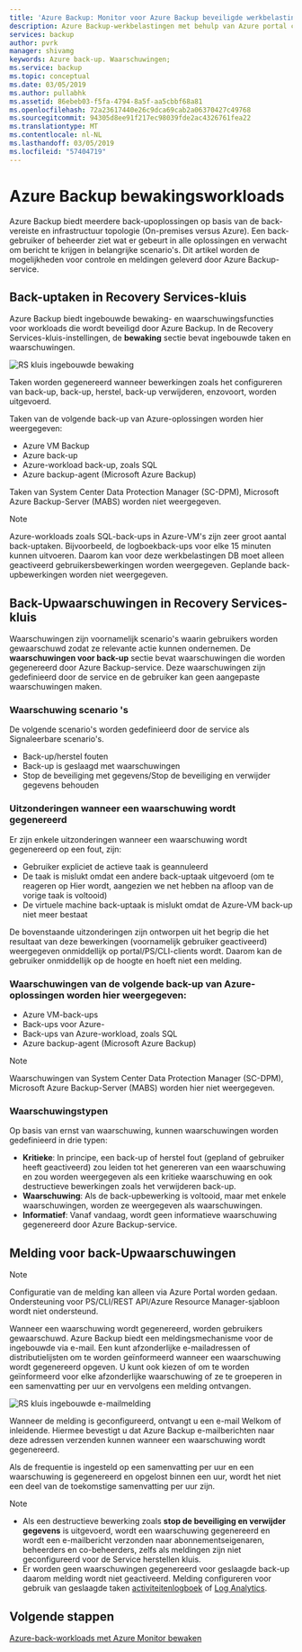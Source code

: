 ```yaml
---
title: 'Azure Backup: Monitor voor Azure Backup beveiligde werkbelastingen'
description: Azure Backup-werkbelastingen met behulp van Azure portal controleren
services: backup
author: pvrk
manager: shivamg
keywords: Azure back-up. Waarschuwingen;
ms.service: backup
ms.topic: conceptual
ms.date: 03/05/2019
ms.author: pullabhk
ms.assetid: 86ebeb03-f5fa-4794-8a5f-aa5cbbf68a81
ms.openlocfilehash: 72a23617440e26c9dca69cab2a06370427c49768
ms.sourcegitcommit: 94305d8ee91f217ec98039fde2ac4326761fea22
ms.translationtype: MT
ms.contentlocale: nl-NL
ms.lasthandoff: 03/05/2019
ms.locfileid: "57404719"
---
```

# <a name="monitoring-azure-backup-workloads"></a>Azure Backup bewakingsworkloads

Azure Backup biedt meerdere back-upoplossingen op basis van de back-vereiste en infrastructuur topologie (On-premises versus Azure). Een back-gebruiker of beheerder ziet wat er gebeurt in alle oplossingen en verwacht om bericht te krijgen in belangrijke scenario's. Dit artikel worden de mogelijkheden voor controle en meldingen geleverd door Azure Backup-service.

## <a name="backup-jobs-in-recovery-services-vault"></a>Back-uptaken in Recovery Services-kluis

Azure Backup biedt ingebouwde bewaking- en waarschuwingsfuncties voor workloads die wordt beveiligd door Azure Backup. In de Recovery Services-kluis-instellingen, de **bewaking** sectie bevat ingebouwde taken en waarschuwingen.

![RS kluis ingebouwde bewaking](media/backup-azure-monitoring-laworkspace/rs-vault-inbuiltmonitoring.png)

Taken worden gegenereerd wanneer bewerkingen zoals het configureren van back-up, back-up, herstel, back-up verwijderen, enzovoort, worden uitgevoerd.

Taken van de volgende back-up van Azure-oplossingen worden hier weergegeven:

  - Azure VM Backup
  - Azure back-up
  - Azure-workload back-up, zoals SQL
  - Azure backup-agent (Microsoft Azure Backup)

Taken van System Center Data Protection Manager (SC-DPM), Microsoft Azure Backup-Server (MABS) worden niet weergegeven.

> [!NOTE]
> Azure-workloads zoals SQL-back-ups in Azure-VM's zijn zeer groot aantal back-uptaken. Bijvoorbeeld, de logboekback-ups voor elke 15 minuten kunnen uitvoeren. Daarom kan voor deze werkbelastingen DB moet alleen geactiveerd gebruikersbewerkingen worden weergegeven. Geplande back-upbewerkingen worden niet weergegeven.

## <a name="backup-alerts-in-recovery-services-vault"></a>Back-Upwaarschuwingen in Recovery Services-kluis

Waarschuwingen zijn voornamelijk scenario's waarin gebruikers worden gewaarschuwd zodat ze relevante actie kunnen ondernemen. De **waarschuwingen voor back-up** sectie bevat waarschuwingen die worden gegenereerd door Azure Backup-service. Deze waarschuwingen zijn gedefinieerd door de service en de gebruiker kan geen aangepaste waarschuwingen maken.

### <a name="alert-scenarios"></a>Waarschuwing scenario 's
De volgende scenario's worden gedefinieerd door de service als Signaleerbare scenario's.

  - Back-up/herstel fouten
  - Back-up is geslaagd met waarschuwingen
  - Stop de beveiliging met gegevens/Stop de beveiliging en verwijder gegevens behouden

### <a name="exceptions-when-an-alert-is-not-raised"></a>Uitzonderingen wanneer een waarschuwing wordt gegenereerd
Er zijn enkele uitzonderingen wanneer een waarschuwing wordt gegenereerd op een fout, zijn:

  - Gebruiker expliciet de actieve taak is geannuleerd
  - De taak is mislukt omdat een andere back-uptaak uitgevoerd (om te reageren op Hier wordt, aangezien we net hebben na afloop van de vorige taak is voltooid)
  - De virtuele machine back-uptaak is mislukt omdat de Azure-VM back-up niet meer bestaat

De bovenstaande uitzonderingen zijn ontworpen uit het begrip die het resultaat van deze bewerkingen (voornamelijk gebruiker geactiveerd) weergegeven onmiddellijk op portal/PS/CLI-clients wordt. Daarom kan de gebruiker onmiddellijk op de hoogte en hoeft niet een melding.

### <a name="alerts-from-the-following-azure-backup-solutions-are-shown-here"></a>Waarschuwingen van de volgende back-up van Azure-oplossingen worden hier weergegeven:

  - Azure VM-back-ups
  - Back-ups voor Azure-
  - Back-ups van Azure-workload, zoals SQL
  - Azure backup-agent (Microsoft Azure Backup)

> [!NOTE]
> Waarschuwingen van System Center Data Protection Manager (SC-DPM), Microsoft Azure Backup-Server (MABS) worden hier niet weergegeven.

### <a name="alert-types"></a>Waarschuwingstypen
Op basis van ernst van waarschuwing, kunnen waarschuwingen worden gedefinieerd in drie typen:

  - **Kritieke**: In principe, een back-up of herstel fout (gepland of gebruiker heeft geactiveerd) zou leiden tot het genereren van een waarschuwing en zou worden weergegeven als een kritieke waarschuwing en ook destructieve bewerkingen zoals het verwijderen back-up.
  - **Waarschuwing**: Als de back-upbewerking is voltooid, maar met enkele waarschuwingen, worden ze weergegeven als waarschuwingen.
  - **Informatief**: Vanaf vandaag, wordt geen informatieve waarschuwing gegenereerd door Azure Backup-service.

## <a name="notification-for-backup-alerts"></a>Melding voor back-Upwaarschuwingen

> [!NOTE]
> Configuratie van de melding kan alleen via Azure Portal worden gedaan. Ondersteuning voor PS/CLI/REST API/Azure Resource Manager-sjabloon wordt niet ondersteund.

Wanneer een waarschuwing wordt gegenereerd, worden gebruikers gewaarschuwd. Azure Backup biedt een meldingsmechanisme voor de ingebouwde via e-mail. Een kunt afzonderlijke e-mailadressen of distributielijsten om te worden geïnformeerd wanneer een waarschuwing wordt gegenereerd opgeven. U kunt ook kiezen of om te worden geïnformeerd voor elke afzonderlijke waarschuwing of ze te groeperen in een samenvatting per uur en vervolgens een melding ontvangen.

![RS kluis ingebouwde e-mailmelding](media/backup-azure-monitoring-laworkspace/rs-vault-inbuiltnotification.png)

Wanneer de melding is geconfigureerd, ontvangt u een e-mail Welkom of inleidende. Hiermee bevestigt u dat Azure Backup e-mailberichten naar deze adressen verzenden kunnen wanneer een waarschuwing wordt gegenereerd.<br>

Als de frequentie is ingesteld op een samenvatting per uur en een waarschuwing is gegenereerd en opgelost binnen een uur, wordt het niet een deel van de toekomstige samenvatting per uur zijn.

> [!NOTE]
>
* Als een destructieve bewerking zoals **stop de beveiliging en verwijder gegevens** is uitgevoerd, wordt een waarschuwing gegenereerd en wordt een e-mailbericht verzonden naar abonnementseigenaren, beheerders en co-beheerders, zelfs als meldingen zijn niet geconfigureerd voor de Service herstellen kluis.
* Er worden geen waarschuwingen gegenereerd voor geslaagde back-up daarom melding wordt niet geactiveerd. Melding configureren voor gebruik van geslaagde taken [activiteitenlogboek](backup-azure-monitoring-use-azuremonitor.md#using-rs-vaults-activity-logs) of [Log Analytics](backup-azure-monitoring-use-azuremonitor.md#using-log-analytics-workspace).

## <a name="next-steps"></a>Volgende stappen

[Azure-back-workloads met Azure Monitor bewaken](backup-azure-monitoring-use-azuremonitor.md)
